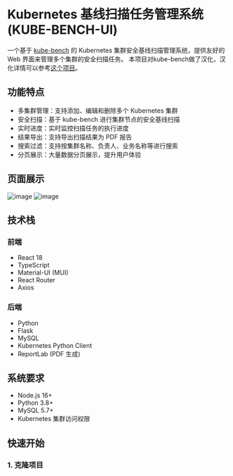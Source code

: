 # Kubernetes 基线扫描任务管理系统 (KUBE-BENCH-UI)

一个基于 [kube-bench]([url](https://github.com/Oakleysecurity/kube-bench-zh)) 的 Kubernetes 集群安全基线扫描管理系统，提供友好的 Web 界面来管理多个集群的安全扫描任务。
本项目对kube-bench做了汉化，汉化详情可以参考[这个项目]([url](https://github.com/Oakleysecurity/kube-bench-zh))。

## 功能特点

- 多集群管理：支持添加、编辑和删除多个 Kubernetes 集群
- 安全扫描：基于 kube-bench 进行集群节点的安全基线扫描
- 实时进度：实时监控扫描任务的执行进度
- 结果导出：支持导出扫描结果为 PDF 报告
- 搜索过滤：支持按集群名称、负责人、业务名称等进行搜索
- 分页展示：大量数据分页展示，提升用户体验

## 页面展示
![image](https://github.com/user-attachments/assets/f386354c-16b2-4900-bb13-a45ea5bc7379)
![image](https://github.com/user-attachments/assets/0adecbc9-da64-40d7-8daa-01e0f73ca01b)


## 技术栈

### 前端
- React 18
- TypeScript
- Material-UI (MUI)
- React Router
- Axios

### 后端
- Python
- Flask
- MySQL
- Kubernetes Python Client
- ReportLab (PDF 生成)

## 系统要求

- Node.js 16+
- Python 3.8+
- MySQL 5.7+
- Kubernetes 集群访问权限

## 快速开始

### 1. 克隆项目 
